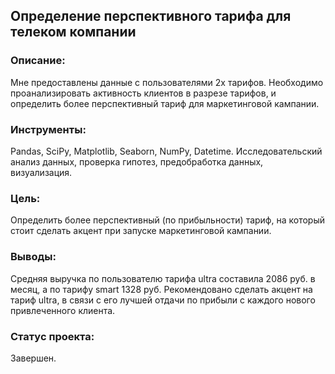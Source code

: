 ## Определение перспективного тарифа для телеком компании
### Описание:
Мне предоставлены данные с пользователями 2х тарифов. Необходимо проанализировать активность клиентов в разрезе тарифов, и определить более перспективный тариф для маркетинговой кампании.

### Инструменты:
Pandas, SciPy, Matplotlib, Seaborn, NumPy, Datetime.
Исследовательский анализ данных, проверка гипотез, предобработка данных, визуализация.

### Цель:
Определить более перспективный (по прибыльности) тариф, на который стоит сделать акцент при запуске маркетинговой кампании.

### Выводы:
Средняя выручка по пользователю тарифа ultra составила 2086 руб. в месяц, а по тарифу smart 1328 руб. Рекомендовано сделать акцент на тариф ultra, в связи с его лучшей отдачи по прибыли с каждого нового привлеченного клиента.

### Статус проекта:
Завершен.